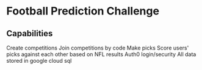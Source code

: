 # Football Prediction Challenge

## Capabilities
Create competitions
Join competitions by code
Make picks
Score users' picks against each other based on NFL results
Auth0 login/security
All data stored in google cloud sql
